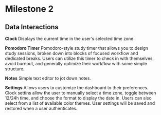 # Milestone 2

## **Data Interactions**  
**Clock**  Displays the current time in the user's selected time zone.   

**Pomodoro Timer**  Pomodoro-style study timer that allows you to design study sessions, broken down into blocks of focused workflow and dedicated breaks. Users can utilize this timer to check in with themselves, avoid burnout, and generally optimize their workflow with some simple structure.   

**Notes**  Simple text editor to jot down notes.  

**Settings**  Allows users to customize the dashboard to their preferences. Clock settins allow the user to manually select a time zone, toggle between 12/24h time, and choose the format to display the date in. Users can also select from a list of available color themes. User settings will be saved and restored when a user authenticates.  
